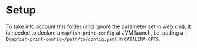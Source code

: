 Setup
=======

To take into account this folder (and ignore the parameter set in web.xml), it
is needed to declare a `mapfish-print-config` at JVM launch, i.e. adding a
`-Dmapfish-print-config=/path/to/config.yaml` in `CATALINA_OPTS`.

